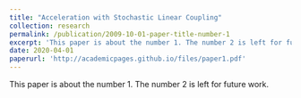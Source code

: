 ```yaml
---
title: "Acceleration with Stochastic Linear Coupling"
collection: research
permalink: /publication/2009-10-01-paper-title-number-1
excerpt: 'This paper is about the number 1. The number 2 is left for future work.'
date: 2020-04-01
paperurl: 'http://academicpages.github.io/files/paper1.pdf'
---
```

This paper is about the number 1. The number 2 is left for future work.

